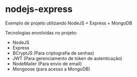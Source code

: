 # nodejs-express
Exemplo de projeto utilizando NodeJS + Express + MongoDB

Tecnologias envolvidas no projeto:
- NodeJS
- Express
- BCryptJS (Para criptografia de senhas)
- JWT (Para gerenciamento de token de autenticação)
- NodeMailer (Para envio de email)
- Mongoose (para acesso a MongoDB)
